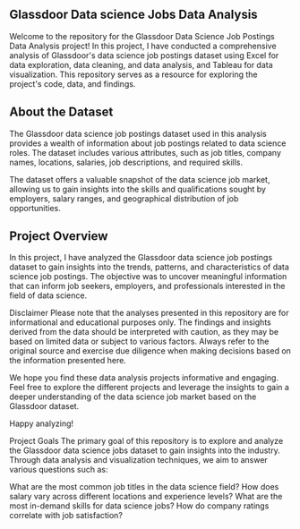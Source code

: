 ## Glassdoor Data science Jobs Data Analysis

Welcome to the repository for the Glassdoor Data Science Job Postings Data Analysis project! In this project, I have conducted a comprehensive analysis of Glassdoor's data science job postings dataset using Excel for data exploration, data cleaning, and data analysis, and Tableau for data visualization. This repository serves as a resource for exploring the project's code, data, and findings.

## About the Dataset

The Glassdoor data science job postings dataset used in this analysis provides a wealth of information about job postings related to data science roles. The dataset includes various attributes, such as job titles, company names, locations, salaries, job descriptions, and required skills.

The dataset offers a valuable snapshot of the data science job market, allowing us to gain insights into the skills and qualifications sought by employers, salary ranges, and geographical distribution of job opportunities.

## Project Overview

In this project, I have analyzed the Glassdoor data science job postings dataset to gain insights into the trends, patterns, and characteristics of data science job postings. The objective was to uncover meaningful information that can inform job seekers, employers, and professionals interested in the field of data science.


Disclaimer
Please note that the analyses presented in this repository are for informational and educational purposes only. The findings and insights derived from the data should be interpreted with caution, as they may be based on limited data or subject to various factors. Always refer to the original source and exercise due diligence when making decisions based on the information presented here.

We hope you find these data analysis projects informative and engaging. Feel free to explore the different projects and leverage the insights to gain a deeper understanding of the data science job market based on the Glassdoor dataset.

Happy analyzing!


Project Goals
The primary goal of this repository is to explore and analyze the Glassdoor data science jobs dataset to gain insights into the industry. Through data analysis and visualization techniques, we aim to answer various questions such as:

What are the most common job titles in the data science field?
How does salary vary across different locations and experience levels?
What are the most in-demand skills for data science jobs?
How do company ratings correlate with job satisfaction?